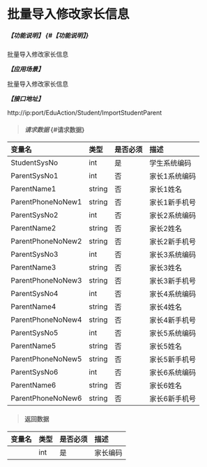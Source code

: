 # 批量导入修改家长信息

##### _【功能说明】_ {#【功能说明】}

批量导入修改家长信息

_**【应用场景】**_

批量导入修改家长信息

_**【接口地址】**_

http://ip:port/EduAction/Student/ImportStudentParent

> #### _请求数据_ {#请求数据}

| 变量名 | 类型 | 是否必须 | 描述 |
| :--- | :--- | :--- | :--- |
| StudentSysNo| int | 是 |学生系统编码 |
| ParentSysNo1| int | 否 | 家长1系统编码 |
| ParentName1| string| 否 | 家长1姓名 |
| ParentPhoneNoNew1| string| 否 | 家长1新手机号 |
| ParentSysNo2| int | 否 | 家长2系统编码 |
| ParentName2| string| 否 | 家长2姓名 |
| ParentPhoneNoNew2| string| 否 | 家长2新手机号 |
| ParentSysNo3| int | 否 | 家长3系统编码 |
| ParentName3| string| 否 | 家长3姓名 |
| ParentPhoneNoNew3| string| 否 | 家长3新手机号 |
| ParentSysNo4| int | 否 | 家长4系统编码 |
| ParentName4| string| 否 | 家长4姓名 |
| ParentPhoneNoNew4| string| 否 | 家长4新手机号 |
| ParentSysNo5| int | 否 | 家长5系统编码 |
| ParentName5| string| 否 | 家长5姓名 |
| ParentPhoneNoNew5| string| 否 | 家长5新手机号 |
| ParentSysNo6| int | 否 | 家长6系统编码 |
| ParentName6| string| 否 | 家长6姓名 |
| ParentPhoneNoNew6| string| 否 | 家长6新手机号 |




> #### 返回数据

| 变量名 | 类型 | 是否必须 | 描述 |
| :--- | :--- | :--- | :--- |
|  | int | 是 |家长编码 |















